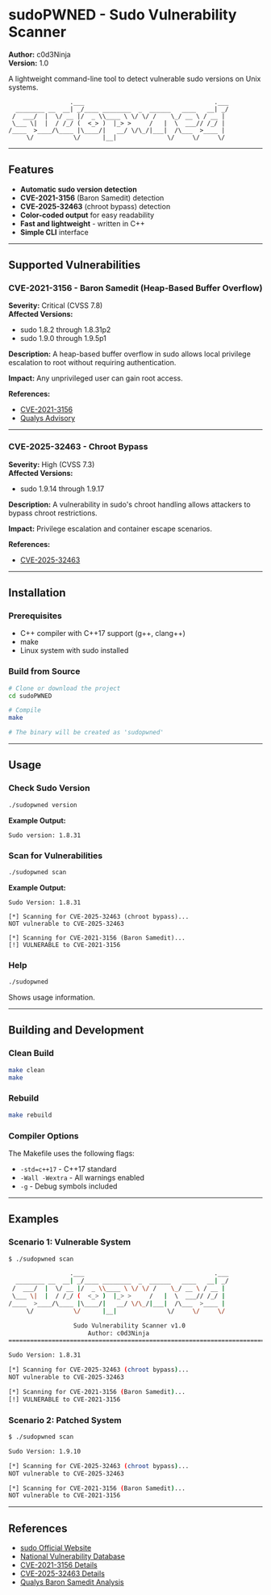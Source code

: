 # sudoPWNED - Sudo Vulnerability Scanner

**Author:** c0d3Ninja  
**Version:** 1.0

A lightweight command-line tool to detect vulnerable sudo versions on Unix systems.

```
                 .___                                    .___
  ________ __  __| _/____ ________  _  ______   ____   __| _/
 /  ___/  |  \/ __ |/  _ \\____ \ \/ \/ /    \_/ __ \ / __ | 
 \___ \|  |  / /_/ (  <_> )  |_> >     /   |  \  ___// /_/ | 
/____  >____/\____ |\____/|   __/ \/\_/|___|  /\___  >____ | 
     \/           \/      |__|              \/     \/     \/ 
```

---

## Features

- **Automatic sudo version detection**
- **CVE-2021-3156** (Baron Samedit) detection
- **CVE-2025-32463** (chroot bypass) detection
- **Color-coded output** for easy readability
- **Fast and lightweight** - written in C++
- **Simple CLI** interface

---

## Supported Vulnerabilities

### CVE-2021-3156 - Baron Samedit (Heap-Based Buffer Overflow)

**Severity:** Critical (CVSS 7.8)  
**Affected Versions:**
- sudo 1.8.2 through 1.8.31p2
- sudo 1.9.0 through 1.9.5p1

**Description:** A heap-based buffer overflow in sudo allows local privilege escalation to root without requiring authentication.

**Impact:** Any unprivileged user can gain root access.

**References:**
- [CVE-2021-3156](https://nvd.nist.gov/vuln/detail/CVE-2021-3156)
- [Qualys Advisory](https://blog.qualys.com/vulnerabilities-threat-research/2021/01/26/cve-2021-3156-heap-based-buffer-overflow-in-sudo-baron-samedit)

---

### CVE-2025-32463 - Chroot Bypass

**Severity:** High (CVSS 7.3)  
**Affected Versions:**
- sudo 1.9.14 through 1.9.17

**Description:** A vulnerability in sudo's chroot handling allows attackers to bypass chroot restrictions.

**Impact:** Privilege escalation and container escape scenarios.

**References:**
- [CVE-2025-32463](https://nvd.nist.gov/vuln/detail/CVE-2025-32463)

---

## Installation

### Prerequisites
- C++ compiler with C++17 support (g++, clang++)
- make
- Linux system with sudo installed

### Build from Source

```bash
# Clone or download the project
cd sudoPWNED

# Compile
make

# The binary will be created as 'sudopwned'
```

---

## Usage

### Check Sudo Version

```bash
./sudopwned version
```

**Example Output:**
```
Sudo version: 1.8.31
```

### Scan for Vulnerabilities

```bash
./sudopwned scan
```

**Example Output:**
```
Sudo Version: 1.8.31

[*] Scanning for CVE-2025-32463 (chroot bypass)...
NOT vulnerable to CVE-2025-32463

[*] Scanning for CVE-2021-3156 (Baron Samedit)...
[!] VULNERABLE to CVE-2021-3156
```

### Help

```bash
./sudopwned
```

Shows usage information.

---

## Building and Development

### Clean Build

```bash
make clean
make
```

### Rebuild

```bash
make rebuild
```

### Compiler Options

The Makefile uses the following flags:
- `-std=c++17` - C++17 standard
- `-Wall -Wextra` - All warnings enabled
- `-g` - Debug symbols included

---

## Examples

### Scenario 1: Vulnerable System

```bash
$ ./sudopwned scan

                 .___                                    .___
  ________ __  __| _/____ ________  _  ______   ____   __| _/
 /  ___/  |  \/ __ |/  _ \\____ \ \/ \/ /    \_/ __ \ / __ | 
 \___ \|  |  / /_/ (  <_> )  |_> >     /   |  \  ___// /_/ | 
/____  >____/\____ |\____/|   __/ \/\_/|___|  /\___  >____ | 
     \/           \/      |__|              \/     \/     \/ 

                  Sudo Vulnerability Scanner v1.0
                      Author: c0d3Ninja
========================================================================

Sudo Version: 1.8.31

[*] Scanning for CVE-2025-32463 (chroot bypass)...
NOT vulnerable to CVE-2025-32463

[*] Scanning for CVE-2021-3156 (Baron Samedit)...
[!] VULNERABLE to CVE-2021-3156
```

### Scenario 2: Patched System

```bash
$ ./sudopwned scan

Sudo Version: 1.9.10

[*] Scanning for CVE-2025-32463 (chroot bypass)...
NOT vulnerable to CVE-2025-32463

[*] Scanning for CVE-2021-3156 (Baron Samedit)...
NOT vulnerable to CVE-2021-3156
```

---

## References

- [sudo Official Website](https://www.sudo.ws/)
- [National Vulnerability Database](https://nvd.nist.gov/)
- [CVE-2021-3156 Details](https://nvd.nist.gov/vuln/detail/CVE-2021-3156)
- [CVE-2025-32463 Details](https://nvd.nist.gov/vuln/detail/CVE-2025-32463)
- [Qualys Baron Samedit Analysis](https://blog.qualys.com/vulnerabilities-threat-research/2021/01/26/cve-2021-3156-heap-based-buffer-overflow-in-sudo-baron-samedit)


